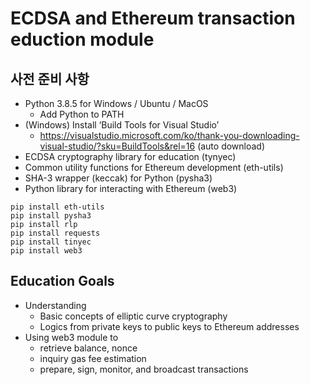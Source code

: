 # ECDSA and Ethereum transaction eduction module

## 사전 준비 사항

- Python 3.8.5 for Windows / Ubuntu / MacOS
  - Add Python to PATH
- (Windows) Install ‘Build Tools for Visual Studio’
  - https://visualstudio.microsoft.com/ko/thank-you-downloading-visual-studio/?sku=BuildTools&rel=16 (auto download)
- ECDSA cryptography library for education (tynyec)
- Common utility functions for Ethereum development (eth-utils)
- SHA-3 wrapper (keccak) for Python (pysha3)
- Python library for interacting with Ethereum (web3)

```
pip install eth-utils
pip install pysha3
pip install rlp
pip install requests
pip install tinyec
pip install web3

```

## Education Goals

- Understanding 
  - Basic concepts of elliptic curve cryptography
  - Logics from private keys to public keys to Ethereum addresses
- Using web3 module to
  - retrieve balance, nonce
  - inquiry gas fee estimation
  - prepare, sign, monitor, and broadcast transactions
